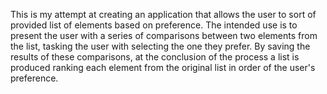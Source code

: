 This is my attempt at creating an application that allows the user to sort of provided list of elements based on preference. 
The intended use is to present the user with a series of comparisons between two elements from the list, tasking the user with selecting the one they prefer. By saving the results of these comparisons, at the conclusion of the process a list is produced ranking each element from the original list in order of the user's preference.
